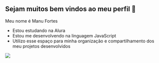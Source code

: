 ## Sejam muitos bem vindos ao meu perfil 🦄

Meu nome é Manu Fortes

- Estou estudando na Alura
- Estou me desenvolvendo na linguagem JavaScript
- Utilizo esse espaço para minha organização e compartilhamento dos meu projetos desenvolvidos








![](https://media1.tenor.com/m/betdspk32EoAAAAC/insideout-anger.gif)  
